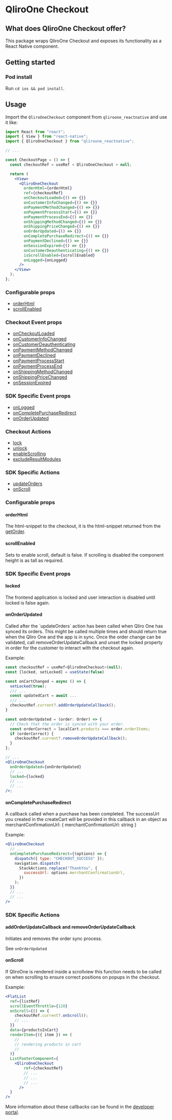 # QliroOne Checkout

## What does QliroOne Checkout offer?

This package wraps QliroOne Checkout and exposes its functionality as a React Native component.

## Getting started

### Pod install

Run `cd ios && pod install`.

## Usage

Import the `QliroOneCheckout` component from `qliroone_reactnative` and use it like:

```jsx
import React from "react";
import { View } from "react-native";
import { QliroOneCheckout } from "qliroone_reactnative";

// ...

const CheckoutPage = () => {
  const checkoutRef = useRef < QliroOneCheckout > null;

  return (
    <View>
      <QliroOneCheckout
        orderHtml={orderHtml}
        ref={checkoutRef}
        onCheckoutLoaded={() => {}}
        onCustomerInfoChanged={() => {}}
        onPaymentMethodChanged={() => {}}
        onPaymentProcessStart={() => {}}
        onPaymentProcessEnd={() => {}}
        onShippingMethodChanged={() => {}}
        onShippingPriceChanged={() => {}}
        onOrderUpdated={() => {}}
        onCompletePurchaseRedirect={() => {}}
        onPaymentDeclined={() => {}}
        onSessionExpired={() => {}}
        onCustomerDeauthenticating={() => {}}
        isScrollEnabled={scrollEnabled}
        onLogged={onLogged}
      />
    </View>
  );
};
```

### Configurable props

- [orderHtml](#orderHtml)
- [scrollEnabled](#scrollEnabled)

### Checkout Event props

- [onCheckoutLoaded](<https://developers.qliro.com/docs/qliro-one/frontend-features/listeners#oncheckoutloaded()>)
- [onCustomerInfoChanged](<https://developers.qliro.com/docs/qliro-one/frontend-features/listeners#oncustomerinfochanged()>)
- [onCustomerDeauthenticating](<https://developers.qliro.com/docs/qliro-one/frontend-features/listeners#oncustomerdeauthenticating()>)
- [onPaymentMethodChanged](<https://developers.qliro.com/docs/qliro-one/frontend-features/listeners#onpaymentmethodchanged()>)
- [onPaymentDeclined](<https://developers.qliro.com/docs/qliro-one/frontend-features/listeners#onpaymentdeclined()>)
- [onPaymentProcessStart](<https://developers.qliro.com/docs/qliro-one/frontend-features/listeners#onpaymentprocess()>)
- [onPaymentProcessEnd](<https://developers.qliro.com/docs/qliro-one/frontend-features/listeners#onpaymentprocess()>)
- [onShippingMethodChanged](<https://developers.qliro.com/docs/qliro-one/frontend-features/listeners#onshippingmethodchanged()>)
- [onShippingPriceChanged](<https://developers.qliro.com/docs/qliro-one/frontend-features/listeners#onshippingpricechanged()>)
- [onSessionExpired](<https://developers.qliro.com/docs/qliro-one/frontend-features/listeners#onsessionexpired()>)

### SDK Specific Event props

- [onLogged](#onLogged)
- [onCompletePurchaseRedirect](#onCompletePurchaseRedirect)
- [onOrderUpdated](#onOrderUpdate)

### Checkout Actions

- [lock](https://developers.qliro.com/docs/qliro-one/checkout-features/update-order)
- [unlock](https://developers.qliro.com/docs/qliro-one/checkout-features/update-order)
- [enableScrolling](https://developers.qliro.com/docs/qliro-one/frontend-features/enable-scrolling)
- [excludeResultModules](https://developers.qliro.com/docs/qliro-one/customization/thank-you-page-customize#how-to)

### SDK Specific Actions

- [updateOrders](https://developers.qliro.com/docs/qliro-one/checkout-features/update-order)
- [onScroll](#onScroll)

### Configurable props

#### orderHtml

The html-snippet to the checkout, it is the html-snippet returned from the [getOrder](https://developers.qliro.com/docs/qliro-one/get-started/load-checkout#get-order).

#### scrollEnabled

Sets to enable scroll, default is false. If scrolling is disabled the component height is as tall as required.

### SDK Specific Event props

#### locked

The frontend application is locked and user interaction is disabled until locked is false again.

#### onOrderUpdated

Called after the ´updateOrders´ action has been called when Qliro One has synced its orders.
This might be called multiple times and should return true when the Qliro One and the app is in sync.
Once the order change can be validated, call removeOrderUpdateCallback and unset the locked property in order for the customer to interact with the checkout again.

Example:

```jsx
const checkoutRef = useRef<QliroOneCheckout>(null);
const [locked, setLocked] = useState(false)

const onCartChanged = async () => {
  setLocked(true);
  /// ...
  const updatedCart = await ...
  /// ...
  checkoutRef.current?.addOrderUpdateCallback();
}

const onOrderUpdated = (order: Order) => {
  // Check that the order is synced with your order.
  const orderCorrect = localCart.products === order.orderItems;
  if (orderCorrect) {
    checkoutRef.current?.removeOrderUpdateCallback();
  }
};

// ...
<QliroOneCheckout
  onOrderUpdated={onOrderUpdated}
  // ...
  locked={locked}
  // ...
  // ...
/>;
```

#### onCompletePurchaseRedirect

A callback called when a purchase has been completed. The successUrl you created in the createCart will be provided in this callback in
an object as merchantConfirmationUrl: { merchantConfirmationUrl: string }

Example:

```jsx
<QliroOneCheckout
  // ...
  onCompletePurchaseRedirect={(options) => {
    dispatch({ type: "CHECKOUT_SUCCESS" });
    navigation.dispatch(
      StackActions.replace("ThankYou", {
        successUrl: options.merchantConfirmationUrl,
      })
    );
  }}
  // ...
  // ...
/>
```

### SDK Specific Actions

#### addOrderUpdateCallback and removeOrderUpdateCallback

Initiates and removes the order sync process.

See `onOrderUpdated`

#### onScroll

If QliroOne is rendered inside a scrollview this function needs to be called on when scrolling to ensure correct positions on popups in the checkout.

Example:

```jsx
<FlatList
  ref={listRef}
  scrollEventThrottle={120}
  onScroll={() => {
    checkoutRef.current?.onScroll();
    // ...
  }}
  data={productsInCart}
  renderItem={({ item }) => (
    //
    // rendering products in cart
    //
  )}
  ListFooterComponent={
    <QliroOneCheckout
        ref={checkoutRef}
        // ...
        // ...
        // ...
      />
  }
/>
```

More information about these callbacks can be found in the [developer portal](https://developers.qliro.com/docs/qliro-one).
